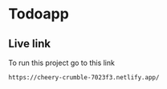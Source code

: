 # Todoapp

## Live link

To run this project go to this link

```bash
https://cheery-crumble-7023f3.netlify.app/
```
